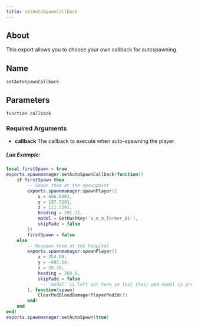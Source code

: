 ```yaml
---
title: setAutoSpawnCallback
---
```


## About
This export allows you to choose your own callback for autospawning.

## Name
```
setAutoSpawnCallback
```

## Parameters

```
function callback
```

### Required Arguments

- **callback** The callback to execute when auto-spawning the player.

##### Lua Example:
```lua
local firstSpawn = true
exports.spawnmanager:setAutoSpawnCallback(function()
    if firstSpawn then
        -- Spawn them at the spawnpoint
        exports.spawnmanager:spawnPlayer({
            x = 466.8401,
            y = 197.7201,
            z = 111.5291,
            heading = 291.71,
            model = GetHashKey('a_m_m_farmer_01'),
            skipFade = false
        })
        firstSpawn = false
    else
        -- Respawn them at the hospital
        exports.spawnmanager:spawnPlayer({
            x = 354.09,
            y = -603.54,
            z = 28.78,
            heading = 260.0,
            skipFade = false
             -- 'model' is left out here so that their ped model is preserved
        }, function(spawn)
            ClearPedBloodDamage(PlayerPedId())
        end)
    end
end)
exports.spawnmanager:setAutoSpawn(true)
```

